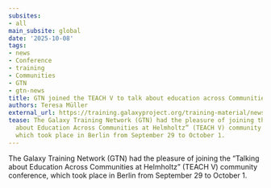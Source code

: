 ```yaml
---
subsites:
- all
main_subsite: global
date: '2025-10-08'
tags:
- news
- Conference
- training
- Communities
- GTN
- gtn-news
title: GTN joined the TEACH V to talk about education across Communities at Helmholtz
authors: Teresa Müller
external_url: https://training.galaxyproject.org/training-material/news/2025/10/08/joined-teachV.html
tease: The Galaxy Training Network (GTN) had the pleasure of joining the “Talking
  about Education Across Communities at Helmholtz” (TEACH V) community conference,
  which took place in Berlin from September 29 to October 1.
---
```

The Galaxy Training Network (GTN) had the pleasure of joining the “Talking about Education Across Communities at Helmholtz” (TEACH V) community conference, which took place in Berlin from September 29 to October 1.